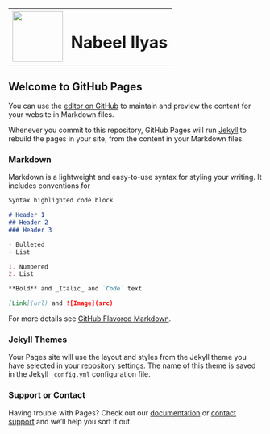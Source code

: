 <table border="0" cellpadding="0" cellspacing="0">
  <tr> 
    <td><img src="https://codemovement.pk/wp-content/uploads/2014/10/KAF_3205.png" width=100 /></td>
    <td><h1>Nabeel Ilyas</h1></td>
  </tr>
</table>
   

## Welcome to GitHub Pages

You can use the [editor on GitHub](https://github.com/nabeel-ilyas/nabeel-ilyas.github.io/edit/master/index.md) to maintain and preview the content for your website in Markdown files.

Whenever you commit to this repository, GitHub Pages will run [Jekyll](https://jekyllrb.com/) to rebuild the pages in your site, from the content in your Markdown files.

### Markdown

Markdown is a lightweight and easy-to-use syntax for styling your writing. It includes conventions for

```markdown
Syntax highlighted code block

# Header 1
## Header 2
### Header 3

- Bulleted
- List

1. Numbered
2. List

**Bold** and _Italic_ and `Code` text

[Link](url) and ![Image](src)
```

For more details see [GitHub Flavored Markdown](https://guides.github.com/features/mastering-markdown/).

### Jekyll Themes

Your Pages site will use the layout and styles from the Jekyll theme you have selected in your [repository settings](https://github.com/nabeel-ilyas/nabeel-ilyas.github.io/settings). The name of this theme is saved in the Jekyll `_config.yml` configuration file.

### Support or Contact

Having trouble with Pages? Check out our [documentation](https://help.github.com/categories/github-pages-basics/) or [contact support](https://github.com/contact) and we’ll help you sort it out.
